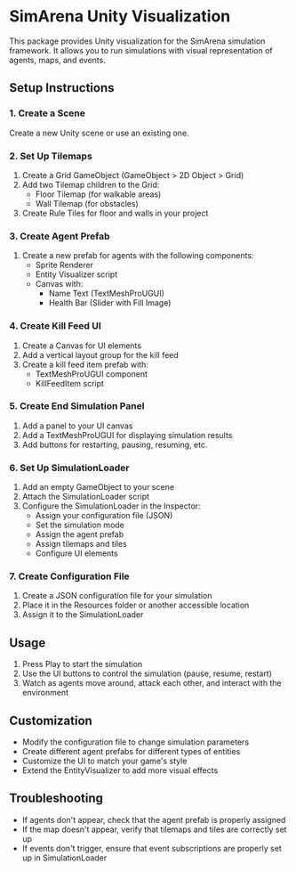 # SimArena Unity Visualization

This package provides Unity visualization for the SimArena simulation framework. It allows you to run simulations with visual representation of agents, maps, and events.

## Setup Instructions

### 1. Create a Scene

Create a new Unity scene or use an existing one.

### 2. Set Up Tilemaps

1. Create a Grid GameObject (GameObject > 2D Object > Grid)
2. Add two Tilemap children to the Grid:
   - Floor Tilemap (for walkable areas)
   - Wall Tilemap (for obstacles)
3. Create Rule Tiles for floor and walls in your project

### 3. Create Agent Prefab

1. Create a new prefab for agents with the following components:
   - Sprite Renderer
   - Entity Visualizer script
   - Canvas with:
     - Name Text (TextMeshProUGUI)
     - Health Bar (Slider with Fill Image)

### 4. Create Kill Feed UI

1. Create a Canvas for UI elements
2. Add a vertical layout group for the kill feed
3. Create a kill feed item prefab with:
   - TextMeshProUGUI component
   - KillFeedItem script

### 5. Create End Simulation Panel

1. Add a panel to your UI canvas
2. Add a TextMeshProUGUI for displaying simulation results
3. Add buttons for restarting, pausing, resuming, etc.

### 6. Set Up SimulationLoader

1. Add an empty GameObject to your scene
2. Attach the SimulationLoader script
3. Configure the SimulationLoader in the Inspector:
   - Assign your configuration file (JSON)
   - Set the simulation mode
   - Assign the agent prefab
   - Assign tilemaps and tiles
   - Configure UI elements

### 7. Create Configuration File

1. Create a JSON configuration file for your simulation
2. Place it in the Resources folder or another accessible location
3. Assign it to the SimulationLoader

## Usage

1. Press Play to start the simulation
2. Use the UI buttons to control the simulation (pause, resume, restart)
3. Watch as agents move around, attack each other, and interact with the environment

## Customization

- Modify the configuration file to change simulation parameters
- Create different agent prefabs for different types of entities
- Customize the UI to match your game's style
- Extend the EntityVisualizer to add more visual effects

## Troubleshooting

- If agents don't appear, check that the agent prefab is properly assigned
- If the map doesn't appear, verify that tilemaps and tiles are correctly set up
- If events don't trigger, ensure that event subscriptions are properly set up in SimulationLoader